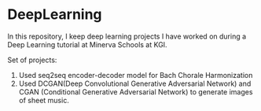 # DeepLearning

In this repository, I keep deep learning projects I have worked on during a Deep Learning tutorial at Minerva Schools at KGI.

Set of projects:

1. Used seq2seq encoder-decoder model for Bach Chorale Harmonization
2. Used DCGAN(Deep Convolutional Generative Adversarial Network) and CGAN (Conditional Generative Adversarial Network) to generate images of sheet music.
